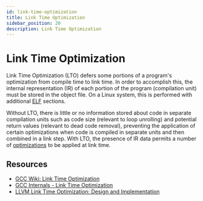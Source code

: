 ```yaml
---
id: link-time-optimization
title: Link Time Optimization
sidebar_position: 20
description: Link Time Optimization
---
```


# Link Time Optimization

Link Time Optimization (LTO) defers some portions of a program's optimization from compile time to link time. In order to accomplish this, the internal representation (IR) of each portion of the program (compilation unit) must be stored in the object file. On a Linux system, this is performed with additional [ELF](/F-AssemblyLanguage/executable-and-linkable-format.md) sections.

Without LTO, there is little or no information stored about code in separate compilation units such as code size (relevant to loop unrolling) and potential return values (relevant to dead code removal), preventing the application of certain optimizations when code is compiled in separate units and then combined in a link step. With LTO, the presence of IR data permits a number of [optimizations](./compiler-optimizations.md) to be applied at link time.

## Resources

- [GCC Wiki: Link Time Optimization](https://gcc.gnu.org/wiki/LinkTimeOptimization)
- [GCC Internals - Link Time Optimization](https://gcc.gnu.org/onlinedocs/gccint/LTO.html)
- [LLVM Link Time Optimization: Design and Implementation](https://llvm.org/docs/LinkTimeOptimization.html)
